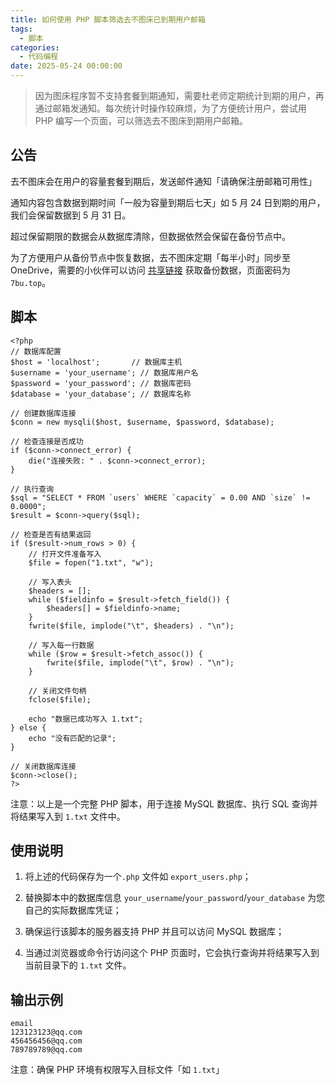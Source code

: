 ```yaml
---
title: 如何使用 PHP 脚本筛选去不图床已到期用户邮箱
tags:
  - 脚本
categories:
  - 代码编程
date: 2025-05-24 00:00:00
---
```


> 因为图床程序暂不支持套餐到期通知，需要杜老师定期统计到期的用户，再通过邮箱发通知。每次统计时操作较麻烦，为了方便统计用户，尝试用 PHP 编写一个页面，可以筛选去不图床到期用户邮箱。

<!-- more -->

## 公告

去不图床会在用户的容量套餐到期后，发送邮件通知「请确保注册邮箱可用性」

通知内容包含数据到期时间「一般为容量到期后七天」如 5 月 24 日到期的用户，我们会保留数据到 5 月 31 日。

超过保留期限的数据会从数据库清除，但数据依然会保留在备份节点中。

为了方便用户从备份节点中恢复数据，去不图床定期「每半小时」同步至 OneDrive，需要的小伙伴可以访问 [共享链接](https://1drv.ms/f/s!AoqMjxlFoTbPgfwA77GrqExm8sszFQ) 获取备份数据，页面密码为 `7bu.top`。

## 脚本

```
<?php
// 数据库配置
$host = 'localhost';       // 数据库主机
$username = 'your_username'; // 数据库用户名
$password = 'your_password'; // 数据库密码
$database = 'your_database'; // 数据库名称

// 创建数据库连接
$conn = new mysqli($host, $username, $password, $database);

// 检查连接是否成功
if ($conn->connect_error) {
    die("连接失败: " . $conn->connect_error);
}

// 执行查询
$sql = "SELECT * FROM `users` WHERE `capacity` = 0.00 AND `size` != 0.0000";
$result = $conn->query($sql);

// 检查是否有结果返回
if ($result->num_rows > 0) {
    // 打开文件准备写入
    $file = fopen("1.txt", "w");

    // 写入表头
    $headers = [];
    while ($fieldinfo = $result->fetch_field()) {
        $headers[] = $fieldinfo->name;
    }
    fwrite($file, implode("\t", $headers) . "\n");

    // 写入每一行数据
    while ($row = $result->fetch_assoc()) {
        fwrite($file, implode("\t", $row) . "\n");
    }

    // 关闭文件句柄
    fclose($file);
    
    echo "数据已成功写入 1.txt";
} else {
    echo "没有匹配的记录";
}

// 关闭数据库连接
$conn->close();
?>
```

注意：以上是一个完整 PHP 脚本，用于连接 MySQL 数据库、执行 SQL 查询并将结果写入到 `1.txt` 文件中。

## 使用说明

1. 将上述的代码保存为一个`.php` 文件如 `export_users.php`；

2. 替换脚本中的数据库信息 `your_username`/`your_password`/`your_database` 为您自己的实际数据库凭证；

3. 确保运行该脚本的服务器支持 PHP 并且可以访问 MySQL 数据库；

4. 当通过浏览器或命令行访问这个 PHP 页面时，它会执行查询并将结果写入到当前目录下的 `1.txt` 文件。

## 输出示例

```
email
123123123@qq.com
456456456@qq.com
789789789@qq.com
```

注意：确保 PHP 环境有权限写入目标文件「如 `1.txt`」